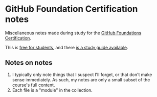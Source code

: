 # GitHub Foundation Certification notes

Miscellaneous notes made during study for the [GitHub Foundations Certification](https://education.github.com/experiences/foundations_certificate).

This is [free for students](https://github.com/orgs/community/discussions/138834), and there [is a study guide available](https://learn.microsoft.com/en-us/collections/o1njfe825p602p).

## Notes on notes

1. I typically only note things that I suspect I'll forget, or that don't make sense immediately. As such, my notes are only a small subset of the course's full content.
2. Each file is a "module" in the collection.
